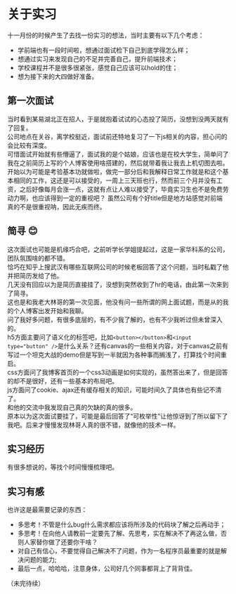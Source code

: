 # 关于实习
十一月份的时候产生了去找一份实习的想法，当时主要有以下几个考虑：
- 学前端也有一段时间啦，想通过面试检下自己到底学得怎么样；
- 想通过实习来发现自己的不足并完善自己，提升前端技术；
- 学校课程并不是很多很紧张，感觉自己应该可以hold的住；
- 想为接下来的大四做好准备。

## 第一次面试
当时看到某易湖北正在招人，于是就抱着试试的心态投了简历，没想到没两天就有了回复。  
公司地点在关谷，离学校挺近，面试前还特地复习了一下js相关的内容，担心问的会比较有深度。  
可惜面试开始就有些懵逼了，面试我的是个姑娘，应该也是在校大学生，简单问了我在之前简历上写的个人博客使用啥搭建的，然后就带着我让我去上机切图去啦。  
开始以为可能是考验基本功就做啦，做完一部分后和我解释日常工作就是和这个基本相同的工作，这还是可以接受的，一周上三天班也行，然而前三个月并没有工资，之后好像每月会涨一点，这就有点让人难以接受了，毕竟实习生也不是免费劳动力啊，也应该得到一定的重视吧？
虽然公司有个好title但是地方站感觉对前端真的不是很重视呐，因此无疾而终。

## 简寻 :blush:
这次面试也可能是机缘巧合吧，之前听学长学姐提起过，这是一家华科系的公司，团队氛围啥的都不错。  
恰巧在知乎上搜武汉有哪些互联网公司的时候老板回答了这个问题，当时私戳了他并把简历发给了他。  
几天没有回应以为是简历直接挂了，没想到突然收到了hr的电话，由此第一次来到了简寻。  
这也是和我老大林哥的第一次见面，他没有问一些所谓的网上面试题，而是从的我的个人博客出发开始和我聊。  
问了我好多问题，有很多底层的，有不少我了解的，也有不少我听过但未曾深入的。  
h5方面主要问了语义化的标签吧，比如`<button></button>`和`<input type="button" />`是什么关系？还有canvas的一些相关内容，对于canvas之前有写过一个坦克大战的demo但是写到一半就因为各种事而搁浅了，打算找个时间重启。  
css方面问了我博客首页的一个css3动画是如何实现的，虽然答出来了，但是回答的却不是很好，还有一些基本的布局吧。  
js方面问了cookie、ajax还有缓存相关的知识，可能时间久了具体也有些记不清了。  
和他的交流中我发现自己真的欠缺的真的很多。  
原本以为这次面试要挂了，可能是最后回答了“可枚举性”让他惊讶到了所以留下了我吧。后来才慢慢发现林哥人真的很不错，就像他的技术一样。

## 实习经历

有很多想说的，等找个时间慢慢梳理吧。

## 实习有感
也许这是最需要记录的东西：
- 多思考！不管是什么bug什么需求都应该将所涉及的代码块了解之后再动手；
- 多思考！在向他人请教前一定要先了解、先思考，实在解决不了再这么做，否则人家替你做了还要你干啥？
- 对自己有信心，不要觉得自己解决不了问题，作为一名程序员最重要的就是解决问题的能力;
- 最后一点，哈哈哈，注意身体，公司好几个同事都背上了背背佳。  

（未完待续）
